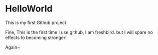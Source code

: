# HelloWorld
This is my first Github project

Fine, This is the first time I use github, I am freshbird. but I will spare no effects to becoming stronger!

Again~
